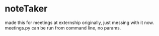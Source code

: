 # noteTaker
made this for meetings at externship originally, just messing with it now.
meetings.py can be run from command line, no params.
